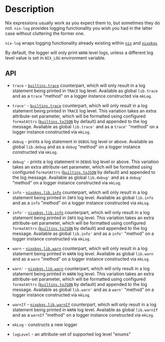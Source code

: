 # Description

Nix expressions usually work as you expect them to, but sometimes they do not. `nix-log` provides logging functionality you wish you had in the latter case without cluttering the former one.

`nix-log` wraps logging functionality already existing within [`nix`](https://nixos.org/manual/nix/stable/language/builtins.html#built-in-functions) and [`nixpkgs`](https://github.com/NixOS/nixpkgs/blob/master/lib/trivial.nix)

By default, the logger will only print `WARN` level logs, unless a different log level value is set in `NIX_LOG` environment variable.

## API

- `trace` - [`builtins.trace`](https://nixos.org/manual/nix/stable/language/builtins.html#builtins-trace) counterpart, which will only result in a log statement being printed in `TRACE` log level. Available as global `lib.trace` and as a `trace` "method" on a logger instance constructed via `mkLog`.
- `trace'` - [`builtins.trace`](https://nixos.org/manual/nix/stable/language/builtins.html#builtins-trace) counterpart, which will only result in a log statement being printed in `TRACE` log level. This variation takes an extra attribute-set parameter, which will be formatted using configured `formatAttrs` ([`builtins.toJSON`](https://nixos.org/manual/nix/stable/language/builtins.html#builtins-toJSON) by default) and appended to the log message. Available as global `lib.trace'` and as a `trace'` "method" on a logger instance constructed via `mkLog`.
- `debug` - prints a log statement in `DEBUG` log level or above. Available as global `lib.debug` and as a `debug` "method" on a logger instance constructed via `mkLog`.
- `debug'` - prints a log statement in `DEBUG` log level or above. This variation takes an extra attribute-set parameter, which will be formatted using configured `formatAttrs` ([`builtins.toJSON`](https://nixos.org/manual/nix/stable/language/builtins.html#builtins-toJSON) by default) and appended to the log message. Available as global `lib.debug'` and as a `debug'` "method" on a logger instance constructed via `mkLog`.
- `info` - [`nixpkgs.lib.info`](https://github.com/NixOS/nixpkgs/blob/b0fd7a3179772d1a640dfc9f00b3df8cc50873ec/lib/trivial.nix#L412) counterpart, which will only result in a log statement being printed in `INFO` log level. Available as global `lib.info` and as a `info` "method" on a logger instance constructed via `mkLog`.
- `info'` - [`nixpkgs.lib.info`](https://github.com/NixOS/nixpkgs/blob/b0fd7a3179772d1a640dfc9f00b3df8cc50873ec/lib/trivial.nix#L412) counterpart, which will only result in a log statement being printed in `INFO` log level. This variation takes an extra attribute-set parameter, which will be formatted using configured `formatAttrs` ([`builtins.toJSON`](https://nixos.org/manual/nix/stable/language/builtins.html#builtins-toJSON) by default) and appended to the log message. Available as global `lib.info'` and as a `info'` "method" on a logger instance constructed via `mkLog`.
- `warn` - [`nixpkgs.lib.warn`](https://github.com/NixOS/nixpkgs/blob/b0fd7a3179772d1a640dfc9f00b3df8cc50873ec/lib/trivial.nix#L347-L350) counterpart, which will only result in a log statement being printed in `WARN` log level. Available as global `lib.warn` and as a `warn` "method" on a logger instance constructed via `mkLog`.
- `warn'` - [`nixpkgs.lib.warn`](https://github.com/NixOS/nixpkgs/blob/b0fd7a3179772d1a640dfc9f00b3df8cc50873ec/lib/trivial.nix#L347-L350) counterpart, which will only result in a log statement being printed in `WARN` log level. This variation takes an extra attribute-set parameter, which will be formatted using configured `formatAttrs` ([`builtins.toJSON`](https://nixos.org/manual/nix/stable/language/builtins.html#builtins-toJSON) by default) and appended to the log message. Available as global `lib.warn'` and as a `warn'` "method" on a logger instance constructed via `mkLog`.
- `warnIf` - [`nixpkgs.lib.warnIf`](https://github.com/NixOS/nixpkgs/blob/b0fd7a3179772d1a640dfc9f00b3df8cc50873ec/lib/trivial.nix#L357) counterpart, which will only result in a log statement being printed in `WARN` log level. Available as global `lib.warnIf` and as a `warnIf` "method" on a logger instance constructed via `mkLog`.

- `mkLog` - constructs a new logger
- `logLevel` - an attribute-set of supported log level "enums"
